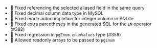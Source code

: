 - 🐛 Fixed referencing the selected aliased field in the same query
- 🐛 Fixed decimal column data type in MySQL
- 🐛 Fixed mode autocompletion for integer column in SQLite
- 🐛 Fixed extra parentheses in the generated SQL for the `IN` operator (#382)
- 🐛 Fixed regression in `pgEnum.enumValues` type (#358)
- 🎉 Allowed readonly arrays to be passed to `pgEnum`
